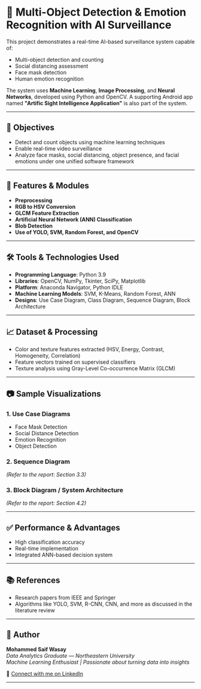 # 🧠 Multi-Object Detection & Emotion Recognition with AI Surveillance

This project demonstrates a real-time AI-based surveillance system capable of:
- Multi-object detection and counting
- Social distancing assessment
- Face mask detection
- Human emotion recognition

The system uses **Machine Learning**, **Image Processing**, and **Neural Networks**, developed using Python and OpenCV. A supporting Android app named **"Artific Sight Intelligence Application"** is also part of the system.

---

## 📌 Objectives
- Detect and count objects using machine learning techniques
- Enable real-time video surveillance
- Analyze face masks, social distancing, object presence, and facial emotions under one unified software framework

---

## 🧪 Features & Modules
- **Preprocessing**
- **RGB to HSV Conversion**
- **GLCM Feature Extraction**
- **Artificial Neural Network (ANN) Classification**
- **Blob Detection**
- **Use of YOLO, SVM, Random Forest, and OpenCV**

---

## 🛠️ Tools & Technologies Used
- **Programming Language**: Python 3.9
- **Libraries**: OpenCV, NumPy, Tkinter, SciPy, Matplotlib
- **Platform**: Anaconda Navigator, Python IDLE
- **Machine Learning Models**: SVM, K-Means, Random Forest, ANN
- **Designs**: Use Case Diagram, Class Diagram, Sequence Diagram, Block Architecture

---

## 📈 Dataset & Processing
- Color and texture features extracted (HSV, Energy, Contrast, Homogeneity, Correlation)
- Feature vectors trained on supervised classifiers
- Texture analysis using Gray-Level Co-occurrence Matrix (GLCM)

---

## 📷 Sample Visualizations

### 1. Use Case Diagrams
- Face Mask Detection
- Social Distance Detection
- Emotion Recognition
- Object Detection

### 2. Sequence Diagram
*(Refer to the report: Section 3.3)*

### 3. Block Diagram / System Architecture
*(Refer to the report: Section 4.2)*

---

## ✅ Performance & Advantages
- High classification accuracy
- Real-time implementation
- Integrated ANN-based decision system

---

## 📚 References
- Research papers from IEEE and Springer
- Algorithms like YOLO, SVM, R-CNN, CNN, and more as discussed in the literature review

---

## 🧠 Author
**Mohammed Saif Wasay**  
*Data Analytics Graduate — Northeastern University*  
*Machine Learning Enthusiast | Passionate about turning data into insights*

🔗 [Connect with me on LinkedIn](https://www.linkedin.com/in/mohammed-saif-wasay-4b3b64199/)

---

